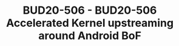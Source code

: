 ---
categories:
- BUD20
image:
  featured: 'true'
  path: https://static.linaro.org/connect/bud20/images/BUD20-506.png
session_id: BUD20-506
session_speakers:
- speaker_bio: Sumit leads a motivated team of kernel engineers who work on everything
    kernel - and sometimes non-kernel too - within LCG.
  speaker_company: Linaro Ltd
  speaker_image: http://avatars.sched.co/1/b8/1747164/avatar.jpg.320x320px.jpg?a70
  speaker_name: Sumit Semwal
  speaker_position: Lead, LCG Kernel Team
  speaker_role: attendee, speaker
session_track: Android
tag: session
tags: Android
title: BUD20-506 - BUD20-506 Accelerated Kernel upstreaming around Android BoF
---